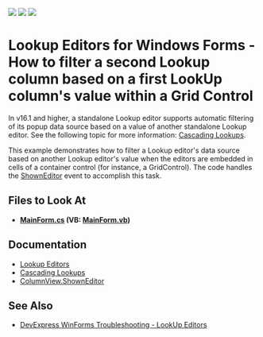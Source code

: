 <!-- default badges list -->
![](https://img.shields.io/endpoint?url=https://codecentral.devexpress.com/api/v1/VersionRange/128628737/13.1.4%2B)
[![](https://img.shields.io/badge/Open_in_DevExpress_Support_Center-FF7200?style=flat-square&logo=DevExpress&logoColor=white)](https://supportcenter.devexpress.com/ticket/details/E898)
[![](https://img.shields.io/badge/📖_How_to_use_DevExpress_Examples-e9f6fc?style=flat-square)](https://docs.devexpress.com/GeneralInformation/403183)
<!-- default badges end -->

# Lookup Editors for Windows Forms - How to filter a second Lookup column based on a first LookUp column's value within a Grid Control

In v16.1 and higher, a standalone Lookup editor supports automatic filtering of its popup data source based on a value of another standalone Lookup editor. See the following topic for more information: [Cascading Lookups](https://documentation.devexpress.com/WindowsForms/116018/Controls-and-Libraries/Editors-and-Simple-Controls/Lookup-Editors/Cascading-Lookups).

This example demonstrates how to filter a Lookup editor's data source based on another Lookup editor's value when the editors are embedded in cells of a container control (for instance, a GridControl). The code handles the [ShownEditor](https://docs.devexpress.com/WindowsForms/DevExpress.XtraGrid.Views.Base.ColumnView.ShownEditor) event to accomplish this task.

<!-- default file list -->
## Files to Look At
* **[MainForm.cs](./CS/DxSample/MainForm.cs) (VB: [MainForm.vb](./VB/DxSample/MainForm.vb))**
<!-- default file list end -->

## Documentation 
- [Lookup Editors](https://docs.devexpress.com/WindowsForms/116008/controls-and-libraries/editors-and-simple-controls/lookup-editors)
- [Cascading Lookups](https://documentation.devexpress.com/WindowsForms/116018/Controls-and-Libraries/Editors-and-Simple-Controls/Lookup-Editors/Cascading-Lookups)
- [ColumnView.ShownEditor](https://docs.devexpress.com/WindowsForms/DevExpress.XtraGrid.Views.Base.ColumnView.ShownEditor)

## See Also
- [DevExpress WinForms Troubleshooting - LookUp Editors](https://go.devexpress.com/CheatSheets_WinForms_Examples_T929986.aspx)
